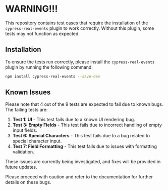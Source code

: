 # WARNING!!!

This repository contains test cases that require the installation of the `cypress-real-events` plugin to work correctly. Without this plugin, some tests may not function as expected.

## Installation

To ensure the tests run correctly, please install the `cypress-real-events` plugin by running the following command:
 
```bash
npm install cypress-real-events --save-dev

```


## Known Issues

Please note that 4 out of the 9 tests are expected to fail due to known bugs. The failing tests are:

1. **Test 1: UI** - This test fails due to a known UI rendering bug.
2. **Test 3: Empty Fields** - This test fails due to incorrect handling of empty input fields.
3. **Test 6: Special Characters** - This test fails due to a bug related to special character input.
4. **Test 7: Field Formatting** - This test fails due to issues with formatting validation.

These issues are currently being investigated, and fixes will be provided in future updates.

Please proceed with caution and refer to the documentation for further details on these bugs.
